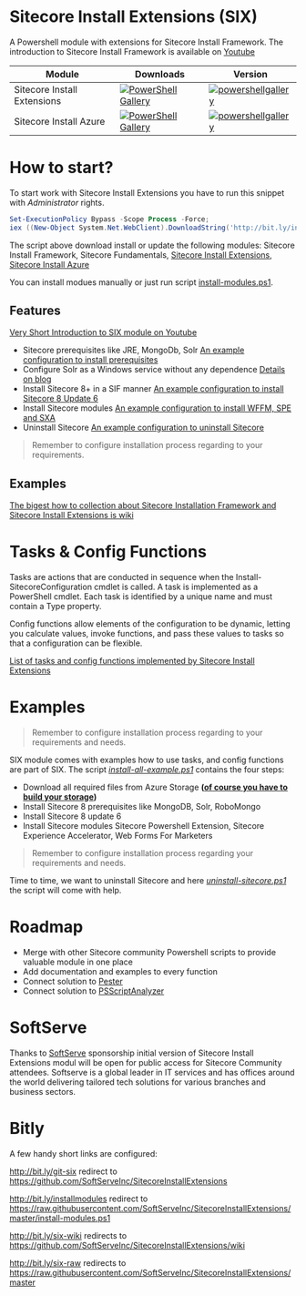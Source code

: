 # Sitecore Install Extensions (SIX) 
A Powershell module with extensions for Sitecore Install Framework. The introduction to Sitecore Install Framework is available on [Youtube](https://youtu.be/syslVshavOw)

| Module | Downloads |  Version |
|---|---|---|
| Sitecore Install Extensions | [![PowerShell Gallery](https://img.shields.io/powershellgallery/dt/sitecoreinstallextensions.svg?style=flat-square)](https://www.powershellgallery.com/packages/sitecoreinstallextensions)| [![powershellgallery](https://img.shields.io/powershellgallery/v/sitecoreinstallextensions.svg?style=flat-square)](https://www.powershellgallery.com/packages/sitecoreinstallextensions) |
| Sitecore Install Azure | [![PowerShell Gallery](https://img.shields.io/powershellgallery/dt/sitecoreinstallazure.svg?style=flat-square)](https://www.powershellgallery.com/packages/sitecoreinstallazure) | [![powershellgallery](https://img.shields.io/powershellgallery/v/sitecoreinstallazure.svg?style=flat-square)](https://www.powershellgallery.com/packages/sitecoreinstallazure) |

# How to start?
To start work with Sitecore Install Extensions you have to run this snippet with _Administrator_ rights.

```PowerShell
Set-ExecutionPolicy Bypass -Scope Process -Force;
iex ((New-Object System.Net.WebClient).DownloadString('http://bit.ly/installmodules'))
```

The script above download install or update the following modules:
Sitecore Install Framework, Sitecore Fundamentals, [Sitecore Install Extensions](https://www.powershellgallery.com/packages/sitecoreinstallextensions), [Sitecore Install Azure](https://www.powershellgallery.com/packages/SitecoreInstallAzure)

You can install modues manually or just run script [install-modules.ps1](install-modules.ps1).

## Features
[Very Short Introduction to SIX module on Youtube](https://youtu.be/-u2BGO6yM-w)

* Sitecore prerequisites like JRE, MongoDb, Solr [An example configuration to install prerequisites](Configuration/sitecore-prerequisites.json)
* Configure Solr as a Windows service without any dependence [Details on blog](http://lets-share.senktas.net/2017/11/solr-as-a-service.html)
* Install Sitecore 8+ in a SIF manner [An example configuration to install Sitecore 8 Update 6](Configuration/sitecore8-xp0.json)
* Install Sitecore modules [An example configuration to install WFFM, SPE and SXA](Configuration/sitecore-packages.json)
* Uninstall Sitecore [An example configuration to uninstall Sitecore](Configuration/remove-sitecore8-xp0.json)

> Remember to configure installation process regarding to your requirements.

## Examples
[The bigest how to collection about Sitecore Installation Framework and Sitecore Install Extensions is wiki](https://github.com/SoftServeInc/SitecoreInstallExtensions/wiki)


# Tasks & Config Functions

Tasks are actions that are conducted in sequence when the Install-SitecoreConfiguration cmdlet
is called. A task is implemented as a PowerShell cmdlet.
Each task is identified by a unique name and must contain a Type property. 

Config functions allow elements of the configuration to be dynamic, letting you calculate values, invoke
functions, and pass these values to tasks so that a configuration can be flexible.

[List of tasks and config functions implemented by Sitecore Install Extensions](https://github.com/SoftServeInc/SitecoreInstallExtensions/blob/master/Documentation/readme.md)

# Examples

> Remember to configure installation process regarding to your requirements and needs.

SIX module comes with examples how to use tasks, and config functions are part of SIX.
The script *[install-all-example.ps1](install-all-example.ps1)* contains the four steps:
* Download all required files from Azure Storage **([of course you have to build your storage](http://lets-share.senktas.net/2017/09/sitecore-on-azure-storagepreparation.html))**
* Install Sitecore 8 prerequisites like MongoDB, Solr, RoboMongo
* Install Sitecore 8 update 6
* Install Sitecore modules Sitecore Powershell Extension, Sitecore Experience Accelerator, Web Forms For Marketers

> Remember to configure installation process regarding your requirements and needs.

Time to time, we want to uninstall Sitecore and here *[uninstall-sitecore.ps1](uninstall-sitecore.ps1)* the script will come with help.

# Roadmap
* Merge with other Sitecore community Powershell scripts to provide valuable module in one place
* Add documentation and examples to every function
* Connect solution to [Pester](https://github.com/pester/Pester)
* Connect solution to [PSScriptAnalyzer](https://github.com/PowerShell/PSScriptAnalyzer)

# SoftServe
Thanks to [SoftServe](https://www.softserveinc.com/en-US/) sponsorship initial version of Sitecore Install Extensions modul will be open for public access for Sitecore Community attendees.
Softserve is a global leader in IT services and has offices around the world delivering tailored tech solutions for various branches and business sectors.

# Bitly
A few handy short links are configured:

http://bit.ly/git-six redirect to https://github.com/SoftServeInc/SitecoreInstallExtensions

http://bit.ly/installmodules redirect to https://raw.githubusercontent.com/SoftServeInc/SitecoreInstallExtensions/master/install-modules.ps1

http://bit.ly/six-wiki redirects to https://github.com/SoftServeInc/SitecoreInstallExtensions/wiki

http://bit.ly/six-raw redirects to https://raw.githubusercontent.com/SoftServeInc/SitecoreInstallExtensions/master
